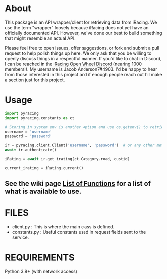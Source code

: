 # About

This package is an API wrapper/client for retrieving data from iRacing. We use the term "wrapper" loosely because iRacing does not yet have an officially documented API. However, we've done our best to build something that might resemble an actual API.

Please feel free to open issues, offer suggestions, or fork and submit a pull request to help polish things up here. We only ask that you be willing to openly discuss things in a respectful manner. If you'd like to chat in Discord, I can be reached in the [iRacing Open Wheel Discord](https://discord.gg/UwnhM7w) (nearing 1000 members!). My username is Jacob Anderson7#4903. I'd be happy to hear from those interested in this project and if enough people reach out I'll make a section just for this project.

# Usage
```py
import pyracing
import pyracing.constants as ct

# Storing in system env is another option and use os.getenv() to retrieve them. 
username = 'username'
password = 'password'

ir = pyracing.client.Client('username', 'password')  # or any other method
await ir.authenticate()

iRating = await ir.get_irating(ct.Category.road, custid)

current_irating = iRating.current()
```

## See the wiki page [List of Functions](https://github.com/Esterni/pyracing/wiki/List-of-functions) for a list of what is available to use. 

FILES
=====

- client.py : This is where the main class is defined.
- constants.py : Useful constants used in request fields sent to the service.

REQUIREMENTS
============

Python 3.8+ (with network access)
